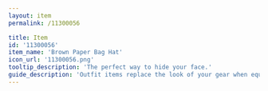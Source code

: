```yaml
---
layout: item
permalink: /11300056

title: Item
id: '11300056'
item_name: 'Brown Paper Bag Hat'
icon_url: '11300056.png'
tooltip_description: 'The perfect way to hide your face.'
guide_description: 'Outfit items replace the look of your gear when equipped.'
---
```

